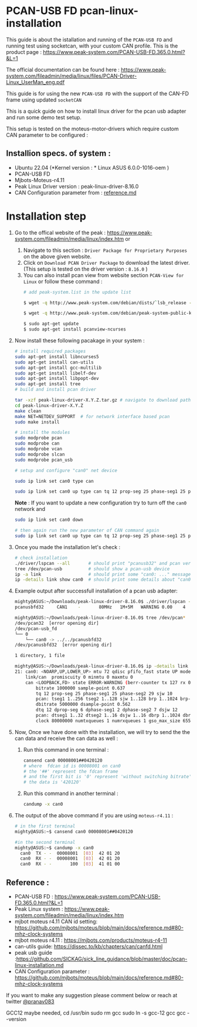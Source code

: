 
#  PCAN-USB FD pcan-linux-installation

This guide is about the istallation and running of the `PCAN-USB FD` and running test using socketcan, with your custom CAN profile.
This is the product page : https://www.peak-system.com/PCAN-USB-FD.365.0.html?&L=1

The official documentation can be found here : https://www.peak-system.com/fileadmin/media/linux/files/PCAN-Driver-Linux_UserMan_eng.pdf

This guide is for using the new `PCAN-USB FD` with the support of the CAN-FD frame using updated `socketCAN`
 
This is a quick guide on how to install linux driver for the pcan usb adapter and run some demo test setup.

This setup is tested on the moteus-motor-drivers which require custom CAN parameter to be configured : 
## Installion specs. of system :
* Ubuntu 22.04 (*Kernel version : * Linux ASUS 6.0.0-1016-oem )
* PCAN-USB FD 
* Mjbots-Moteus-r4.11
* Peak Linux Driver version : peak-linux-driver-8.16.0
* CAN Configuration parameter from : [reference.md](https://github.com/mjbots/moteus/blob/main/docs/reference.md#80-mhz-clock-systems)

# Installation step
1. Go to the offical website of the peak : https://www.peak-system.com/fileadmin/media/linux/index.htm or 
  
     1. Navigate to this section : `Driver Package for Proprietary Purposes` on the above given website.
     2. Click on `Download PCAN Driver Package` to download the latest driver.(This setup is tested on the driver version : `8.16.0` )
     3. You can also install pcan view from website section `PCAN-View for Linux` or follow these command : 
        ```bash
        # add peak-system.list in the update list
        
        $ wget -q http://www.peak-system.com/debian/dists/`lsb_release -cs`/peak-system.list -O- | sudo tee /etc/apt/sources.list.d/peak-system.list

        $ wget -q http://www.peak-system.com/debian/peak-system-public-key.asc -O- | sudo apt-key add -
        
        $ sudo apt-get update
        $ sudo apt-get install pcanview-ncurses
        ``` 

2. Now install these following pacakage in your system : 
    ```bash
    # install required packages
    sudo apt-get install libncurses5
    sudo apt-get install can-utils
    sudo apt-get install gcc-multilib
    sudo apt-get install libelf-dev
    sudo apt-get install libpopt-dev
    sudo apt-get install tree
    # build and install pcan driver

    tar -xzf peak-linux-driver-X.Y.Z.tar.gz # navigate to download path
    cd peak-linux-driver-X.Y.Z
    make clean
    make NET=NETDEV_SUPPORT  # for network interface based pcan 
    sudo make install
    
    # install the modules   
    sudo modprobe pcan
    sudo modprobe can
    sudo modprobe vcan
    sudo modprobe slcan
    sudo modprobe pcan_usb

    # setup and configure "can0" net device
    
    sudo ip link set can0 type can
    
    sudo ip link set can0 up type can tq 12 prop-seg 25 phase-seg1 25 phase-seg2 29 sjw 10 dtq 12 dprop-seg 6 dphase-seg1 2 dphase-seg2 7 dsjw 12 fd on  loopback on
    ```
    **Note** : If you want to update a new configuration try to turn off the `can0` network and
    ```bash
    sudo ip link set can0 down

    # then again run the new parameter of CAN command again 
    sudo ip link set can0 up type can tq 12 prop-seg 25 phase-seg1 25 phase-seg2 29 sjw 10 dtq 12 dprop-seg 6 dphase-seg1 2 dphase-seg2 7 dsjw 12 fd on  loopback on
    ``` 
3. Once you made the installation let's check :
    ```bash
    # check installation
    ./driver/lspcan --all       # should print "pcanusb32" and pcan version
    tree /dev/pcan-usb          # should show a pcan-usb device
    ip -a link                  # should print some "can0: ..." messages
    ip -details link show can0  # should print some details about "can0" net device
    ```
4. Example output after successfull installation of a pcan usb adapter:
    ```bash 
    mighty@ASUS:~/Downloads/peak-linux-driver-8.16.0$ ./driver/lspcan --all
    pcanusbfd32     CAN1    -       80MHz   1M+5M   WARNING 0.00    4       2       114461

    mighty@ASUS:~/Downloads/peak-linux-driver-8.16.0$ tree /dev/pcan*
    /dev/pcan32  [error opening dir]
    /dev/pcan-usb_fd
    └── 0
        └── can0 -> ../../pcanusbfd32
    /dev/pcanusbfd32  [error opening dir]

    1 directory, 1 file

    mighty@ASUS:~/Downloads/peak-linux-driver-8.16.0$ ip -details link show can0
    21: can0: <NOARP,UP,LOWER_UP> mtu 72 qdisc pfifo_fast state UP mode DEFAULT group default qlen 10
        link/can  promiscuity 0 minmtu 0 maxmtu 0 
        can <LOOPBACK,FD> state ERROR-WARNING (berr-counter tx 127 rx 0) restart-ms 0 
            bitrate 1000000 sample-point 0.637 
            tq 12 prop-seg 25 phase-seg1 25 phase-seg2 29 sjw 10
            pcan: tseg1 1..256 tseg2 1..128 sjw 1..128 brp 1..1024 brp-inc 1
            dbitrate 5000000 dsample-point 0.562 
            dtq 12 dprop-seg 6 dphase-seg1 2 dphase-seg2 7 dsjw 12
            pcan: dtseg1 1..32 dtseg2 1..16 dsjw 1..16 dbrp 1..1024 dbrp-inc 1
            clock 80000000 numtxqueues 1 numrxqueues 1 gso_max_size 65536 gso_max_segs 65535 
    ```
5. Now, Once we have done with the installation, we will try to send the the can data and receive the can data as well : 
   
   1. Run this command in one terminal :
        ```bash
        cansend can0 00008001##0420120
        # where  fdcan id is 00008001 on can0
        # the '##' represent the fdcan frame
        # and the first bit is '0' represent 'without switching bitrate'
        # the data is '420120'
        ```
    
   2.  Run this command in another terminal :
        ```bash
        candump -x can0
        ``` 
6. The output of the above command if you are using `moteus-r4.11` :
    ```bash
    # in the first terminal 
    mighty@ASUS:~$ cansend can0 00008001##0420120

    #in the second terminal
    mighty@ASUS:~$ candump -x can0
      can0  TX - -  00008001  [03]  42 01 20
      can0  RX - -  00008001  [03]  42 01 20
      can0  RX - -       100  [03]  41 01 00
    ```


## Reference :

* PCAN-USB FD : https://www.peak-system.com/PCAN-USB-FD.365.0.html?&L=1
* Peak Linux system : https://www.peak-system.com/fileadmin/media/linux/index.htm 
* mjbot moteus r4.11 CAN id setting: https://github.com/mjbots/moteus/blob/main/docs/reference.md#80-mhz-clock-systems
* mjbot moteus r4.11 : https://mjbots.com/products/moteus-r4-11
* can-utils guide: https://dissec.to/kb/chapters/can/canfd.html
* peak usb guide :https://github.com/SICKAG/sick_line_guidance/blob/master/doc/pcan-linux-installation.md
* CAN Configuration parameter : https://github.com/mjbots/moteus/blob/main/docs/reference.md#80-mhz-clock-systems

If you want to make any suggestion please comment below or reach at twitter [@pranav083](https://twitter.com/pranav083)


GCC12 maybe needed,
cd /usr/bin
sudo rm gcc
sudo ln -s gcc-12 gcc
gcc --version